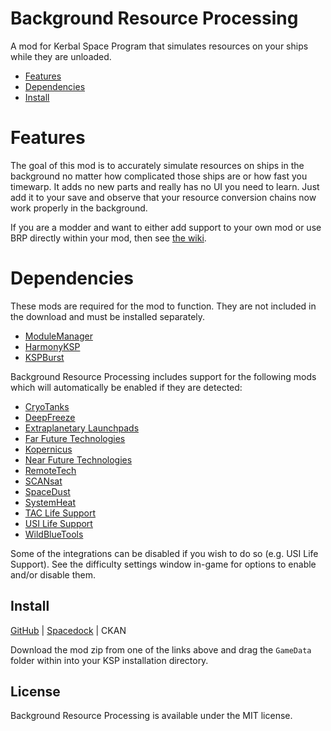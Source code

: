 # Background Resource Processing
A mod for Kerbal Space Program that simulates resources on your ships while they
are unloaded.

- [Features](#features)
- [Dependencies](#dependencies)
- [Install](#install)

# Features
The goal of this mod is to accurately simulate resources on ships in the
background no matter how complicated those ships are or how fast you timewarp.
It adds no new parts and really has no UI you need to learn. Just add it to
your save and observe that your resource conversion chains now work properly
in the background.

If you are a modder and want to either add support to your own mod or use
BRP directly within your mod, then see [the wiki][wiki].

[wiki]: https://github.com/Phantomical/BackgroundResourceProcessing/wiki

# Dependencies
These mods are required for the mod to function. They are not included in the
download and must be installed separately.
- [ModuleManager](https://github.com/sarbian/ModuleManager)
- [HarmonyKSP](https://github.com/KSPModdingLibs/HarmonyKSP)
- [KSPBurst](https://forum.kerbalspaceprogram.com/topic/201112-18-111-kspburst-burst-compiler-for-kerbal-space-program/)

Background Resource Processing includes support for the following mods which will
automatically be enabled if they are detected:
- [CryoTanks](https://forum.kerbalspaceprogram.com/topic/195042-112x-cryotanks-liquid-hydrogen-storage-and-management-july-21/)
- [DeepFreeze](https://forum.kerbalspaceprogram.com/topic/112328-112x-deepfreeze-v0310-12th-sep-2021/)
- [Extraplanetary Launchpads](https://forum.kerbalspaceprogram.com/topic/54284-112-extraplanetary-launchpads-v6993/)
- [Far Future Technologies](https://forum.kerbalspaceprogram.com/topic/199070-112x-far-future-technologies-october-9/)
- [Kopernicus](https://forum.kerbalspaceprogram.com/topic/200143-112x-kopernicus-stable-branch-last-updated-july-9th-2025/)
- [Near Future Technologies](https://forum.kerbalspaceprogram.com/topic/155465-112x-near-future-technologies-september-6/)
- [RemoteTech](https://forum.kerbalspaceprogram.com/topic/139167-111-remotetech-v199-2020-12-19/)
- [SCANsat](https://forum.kerbalspaceprogram.com/topic/72679-1101-scansat-v204-real-scanning-real-science-at-warp-speed-september-9-2020/)
- [SpaceDust](https://forum.kerbalspaceprogram.com/topic/197723-112x-space-dust-atmospheric-and-exospheric-harvesting-9102024/)
- [SystemHeat](https://forum.kerbalspaceprogram.com/topic/193909-112x-systemheat-a-replacement-for-the-coreheat-system-november-20/)
- [TAC Life Support](https://forum.kerbalspaceprogram.com/topic/146465-112x-tac-life-support-v0180-release-19th-sep-2021/)
- [USI Life Support](https://forum.kerbalspaceprogram.com/topic/105202-112x-usi-life-support/)
- [WildBlueTools](https://github.com/Angel-125/WildBlueTools)

Some of the integrations can be disabled if you wish to do so (e.g. USI Life Support).
See the difficulty settings window in-game for options to enable and/or disable them.

## Install
[GitHub][releases] | [Spacedock] | CKAN

[releases]: https://github.com/Phantomical/BackgroundResourceProcessing/releases/latest
[Spacedock]: https://spacedock.info/mod/3934/Background%20Resource%20Processing

Download the mod zip from one of the links above and drag the `GameData` folder
within into your KSP installation directory.

## License
Background Resource Processing is available under the MIT license.
